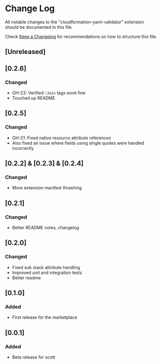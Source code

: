 # Change Log

All notable changes to the "cloudformation-yaml-validator" extension should be documented in this file.

Check [Keep a Changelog](http://keepachangelog.com/) for recommendations on how to structure this file.

## [Unreleased]

## [0.2.6]
### Changed
 - GH-23: Verified `!Join` tags work fine
 - Touched up README

## [0.2.5]
### Changed
 - GH-21: Fixed native resource attribute references
 - Also fixed an issue where fields using single quotes were handled incorrectly

## [0.2.2] & [0.2.3] & [0.2.4]
### Changed
 - More extension manifest thrashing

## [0.2.1]
### Changed
 - Better README notes, changelog

## [0.2.0]
### Changed
 - Fixed sub stack attribute handling
 - Improved unit and integration tests
 - Better readme

## [0.1.0]
### Added
 - First release for the marketplace

## [0.0.1]
### Added
 - Beta release for scott